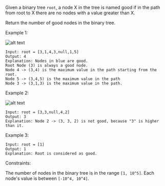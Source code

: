 Given a binary tree `root`, a node X in the tree is named good if in the path from root to X there are no nodes with a value greater than X.

Return the number of good nodes in the binary tree.

 

Example 1:

![alt text](https://assets.leetcode.com/uploads/2020/04/02/test_sample_1.png)
```
Input: root = [3,1,4,3,null,1,5]
Output: 4
Explanation: Nodes in blue are good.
Root Node (3) is always a good node.
Node 4 -> (3,4) is the maximum value in the path starting from the root.
Node 5 -> (3,4,5) is the maximum value in the path
Node 3 -> (3,1,3) is the maximum value in the path.
```

Example 2:

![alt text](https://assets.leetcode.com/uploads/2020/04/02/test_sample_2.png)
```
Input: root = [3,3,null,4,2]
Output: 3
Explanation: Node 2 -> (3, 3, 2) is not good, because "3" is higher than it.
```

Example 3:
```
Input: root = [1]
Output: 1
Explanation: Root is considered as good.
 ```

Constraints:

The number of nodes in the binary tree is in the range `[1, 10^5]`.
Each node's value is between `[-10^4, 10^4]`.